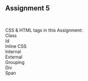 <h2> <b>Assignment 5 </b> </h2><br>


CSS & HTML tags in this Assignment:<br>
Class  <br>
Id <br>
Inline CSS <br>
Internal<br>
External <br>
Grouping <br>
Div  <br>
Span <br>